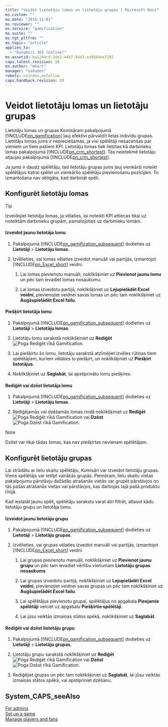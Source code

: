 ```yaml
---
title: "Veidot lietotāju lomas un lietotāju grupas | Microsoft Docs"
ms.custom: ""
ms.date: "2016-11-01"
ms.reviewer: ""
ms.service: "gamification"
ms.suite: ""
ms.tgt_pltfrm: ""
ms.topic: "article"
applies_to: 
  - "Dynamics 365 (online)"
ms.assetid: ba1244cd-3de2-44b7-84d3-ea95b4ee7192
caps.latest.revision: 20
ms.author: "mhart"
manager: "sakudes"
robots: noindex,nofollow
caps.handback.revision: 20
---
```

# Veidot lietotāju lomas un lietotāju grupas
Lietotāju lomas un grupas Komisāram pakalpojumā [!INCLUDE[pn_gamification](../gamification/includes/pn-gamification-md.md)] ļauj efektīvi pārvaldīt lielas indivīdu grupas. Lietotāju lomas jums ir nepieciešamas, ja visi spēlētāji nesacenšas par vieniem un tiem pašiem KPI. Lietotāju lomas tiek lietotas kā darbinieku lomas pakalpojumā [!INCLUDE[pn_crm_shortest](../gamification/includes/pn-crm-shortest-md.md)]. Tās neietekmē lietotāju atļaujas pakalpojumā [!INCLUDE[pn_crm_shortest](../gamification/includes/pn-crm-shortest-md.md)].  
  
 Ja jums ir daudz spēlētāju, tad lietotāju grupas jums ļauj vienkārši noteikt spēlētājus katrai spēlei un vienkāršo spēlētāju pievienošanu pozīcijām. To izmantošana nav obligāta, kad darbināt spēli.  
  
<a name="playerRoles"></a>   
## Konfigurēt lietotāju lomas  
  
> [!TIP]
>  Izveidojiet lietotāju lomas, ja vēlaties, lai noteikti KPI attiecas tikai uz noteiktām darbinieku grupām, pamatojoties uz darbinieku lomām.  
  
#### Izveidot jaunu lietotāja lomu  
  
1.  Pakalpojumā [!INCLUDE[pn_gamification_subsequent](../gamification/includes/pn-gamification-subsequent-md.md)] dodieties uz **Lietotāji** \> **Lietotāju lomas**.  
  
2.  Izvēlieties, vai lomas vēlaties izveidot manuāli vai partijās, izmantojot [!INCLUDE[pn_Excel_short](../gamification/includes/pn-excel-short-md.md)] veidni.  
  
    1.  Lai lomas pievienotu manuāli, noklikšķiniet uz **Pievienot jaunu lomu** un pēc tam ievadiet lomas nosaukumu.  
  
    2.  Lai lomas izveidotu partijā, noklikšķiniet uz **Lejupielādēt Excel veidni**, pievienojiet veidnei savas lomas un pēc tam noklikšķiniet uz **Augšupielādēt Excel failu**.  
  
#### Piešķirt lietotāja lomu  
  
1.  Pakalpojumā [!INCLUDE[pn_gamification_subsequent](../gamification/includes/pn-gamification-subsequent-md.md)] dodieties uz **Lietotāji** \> **Lietotāju lomas**.  
  
2.  Lietotāju lomu sarakstā noklikšķiniet uz **Rediģēt**![Poga Rediģēt rīkā Gamification](../gamification/media/edit-symbol-gamification.png "Poga Rediģēt rīkā Gamification").  
  
3.  Lai piešķirtu šo lomu, lietotāju sarakstā atzīmējiet izvēles rūtiņas tiem spēlētājiem, kuriem vēlaties to piešķirt, un noklikšķiniet uz **Piešķirt lietotājus**.  
  
4.  Noklikšķiniet uz **Saglabāt**, lai apstiprinātu lomu piešķires.  
  
#### Rediģēt vai dzēst lietotāja lomu  
  
1.  Pakalpojumā [!INCLUDE[pn_gamification_subsequent](../gamification/includes/pn-gamification-subsequent-md.md)] dodieties uz **Lietotāji** \> **Lietotāju lomas**.  
  
2.  Rediģējamās vai dzēšamās lomas rindā noklikšķiniet uz **Rediģēt**![Poga Rediģēt rīkā Gamification](../gamification/media/edit-symbol-gamification.png "Poga Rediģēt rīkā Gamification") vai **Dzēst**![Poga Dzēst rīkā Gamification](../gamification/media/delete-symbol-gamification.png "Poga Dzēst rīkā Gamification").  
  
> [!NOTE]
>  Dzēst var tikai tādas lomas, kas nav piešķirtas nevienam spēlētājam.  
  
<a name="playerGroups"></a>   
## Konfigurēt lietotāju grupas  
 Lai strādātu ar lielu skaitu spēlētāju, Komisāri var izveidot lietotāju grupas. Viens spēlētājs var ietilpt vairākās grupās. Piemēram, lielu skaitu vietas pakalpojumu pārstāvju dažādās atrašanās vietās var grupēt pārstāvjos no tās pašas atrašanās vietas vai pārstāvjos, kas darbojas tajā pašā produktu līnijā.  
  
 Kad iestatāt jaunu spēli, spēlētāju sarakstu varat ātri filtrēt, atlasot kādu lietotāju grupu un lietotāja lomu.  
  
#### Izveidot jaunu lietotāju grupu  
  
1.  Pakalpojumā [!INCLUDE[pn_gamification_subsequent](../gamification/includes/pn-gamification-subsequent-md.md)] dodieties uz **Lietotāji** \> **Lietotāju grupas**.  
  
2.  Izvēlieties, vai grupas vēlaties izveidot manuāli vai partijās, izmantojot [!INCLUDE[pn_Excel_short](../gamification/includes/pn-excel-short-md.md)] veidni.  
  
    1.  Lai grupas pievienotu manuāli, noklikšķiniet uz **Pievienot jaunu grupu** un pēc tam ievadiet vērtību vienumam **Lietotāju grupas nosaukums**.  
  
    2.  Lai grupas izveidotu partijā, noklikšķiniet uz **Lejupielādēt Excel veidni**, pievienojiet veidnei savas grupas un pēc tam noklikšķiniet uz **Augšupielādēt Excel failu**.  
  
    3.  Lai spēlētājus pievienotu grupai, spēlētājus no apgabala **Pieejamie spēlētāji** velciet uz apgabalu **Piešķirtie spēlētāji**.  
  
    4.  Lai jūsu veiktās izmaiņas stātos spēkā, noklikšķiniet uz **Saglabāt**.  
  
#### Rediģēt vai dzēst lietotāju grupu  
  
1.  Pakalpojumā [!INCLUDE[pn_gamification_subsequent](../gamification/includes/pn-gamification-subsequent-md.md)] dodieties uz **Lietotāji** \> **Lietotāju grupas**.  
  
2.  Lietotāju grupu sarakstā noklikšķiniet uz **Rediģēt**![Poga Rediģēt rīkā Gamification](../gamification/media/edit-symbol-gamification.png "Poga Rediģēt rīkā Gamification") vai **Dzēst**![Poga Dzēst rīkā Gamification](../gamification/media/delete-symbol-gamification.png "Poga Dzēst rīkā Gamification").  
  
3.  Rediģējiet grupas un pēc tam noklikšķiniet uz **Saglabāt**, lai jūsu veiktās izmaiņas stātos spēkā, vai apstipriniet dzēšanu.  
  
## System_CAPS_seeAlso  
 [For admins](http://msdn.microsoft.com/lv-lv/9cbe15a2-8239-4601-8af2-50a92c28f81f)   
 [Set up a game](http://msdn.microsoft.com/lv-lv/ec71f8e3-5cc9-4941-8067-5bf8e1081da9)   
 [Manage players and fans](http://msdn.microsoft.com/lv-lv/4df5e61b-0d7b-4cef-b741-14bed0637756)